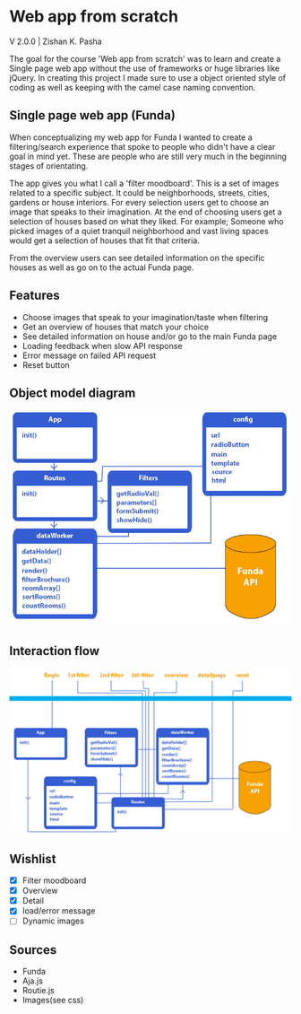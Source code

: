 # Web app from scratch

V 2.0.0 | Zishan K. Pasha

The goal for the course 'Web app from scratch' was to learn and create a Single page web app without the use of frameworks or huge libraries like jQuery. In creating this project I made sure to use a object oriented style of coding as well as keeping with the camel case naming convention.

## Single page web app (Funda)

When conceptualizing my web app for Funda I wanted to create a filtering/search experience that spoke to people who didn't have a clear goal in mind yet. These are people who are still very much in the beginning stages of orientating.

The app gives you what I call a 'filter moodboard'. This is a set of images related to a specific subject. It could be neighborhoods, streets, cities, gardens or house interiors. For every selection users get to choose an image that speaks to their imagination. At the end of choosing users get a selection of houses based on what they liked. For example; Someone who picked images of a quiet tranquil neighborhood and vast living spaces would get a selection of houses that fit that criteria.

From the overview users can see detailed information on the specific houses as well as go on to the actual Funda page.

## Features

* Choose images that speak to your imagination/taste when filtering
* Get an overview of houses that match your choice
* See detailed information on house and/or go to the main Funda page
* Loading feedback when slow API response
* Error message on failed API request
* Reset button

## Object model diagram
![diagram](https://raw.githubusercontent.com/zishrodrigues/web-app-from-scratch/master/wafs-diagram.jpg)

## Interaction flow
![flow](https://raw.githubusercontent.com/zishrodrigues/web-app-from-scratch/master/wafs-flow.jpg)

## Wishlist

- [x] Filter moodboard
- [x] Overview
- [x] Detail
- [x] load/error message
- [ ] Dynamic images

## Sources

* Funda
* Aja.js
* Routie.js
* Images(see css)
